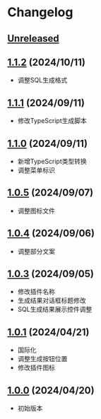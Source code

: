 # Changelog

## [Unreleased]()

## [1.1.2]() (2024/10/11)

- 调整SQL生成格式

## [1.1.1]() (2024/09/11)

- 修改TypeScript生成脚本

## [1.1.0]() (2024/09/11)

- 新增TypeScript类型转换
- 调整菜单标识

## [1.0.5]() (2024/09/07)

- 调整图标文件

## [1.0.4]() (2024/09/06)

- 调整部分文案

## [1.0.3]() (2024/09/05)

- 修改插件名称
- 生成结果对话框标题修改
- SQL生成结果展示控件调整

## [1.0.1]() (2024/04/21)

- 国际化
- 调整生成按钮位置
- 修改插件图标

## [1.0.0]() (2024/04/20)

- 初始版本